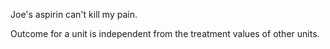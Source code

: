 Joe's aspirin can't kill my pain.

Outcome for a unit is independent from the treatment values of other units.